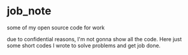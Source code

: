 # job_note
some of my open source code for work

due to confidential reasons, I'm not gonna show all the code.
Here just some short codes I wrote to solve problems and get job done.
